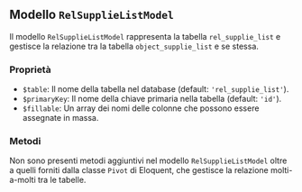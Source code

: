 ## Modello `RelSupplieListModel`

Il modello `RelSupplieListModel` rappresenta la tabella `rel_supplie_list` e gestisce la relazione tra la tabella `object_supplie_list` e se stessa.

### Proprietà

* `$table`: Il nome della tabella nel database (default: `'rel_supplie_list'`).
* `$primaryKey`: Il nome della chiave primaria nella tabella (default: `'id'`).
* `$fillable`: Un array dei nomi delle colonne che possono essere assegnate in massa.

### Metodi

Non sono presenti metodi aggiuntivi nel modello `RelSupplieListModel` oltre a quelli forniti dalla classe `Pivot` di Eloquent, che gestisce la relazione molti-a-molti tra le tabelle.

